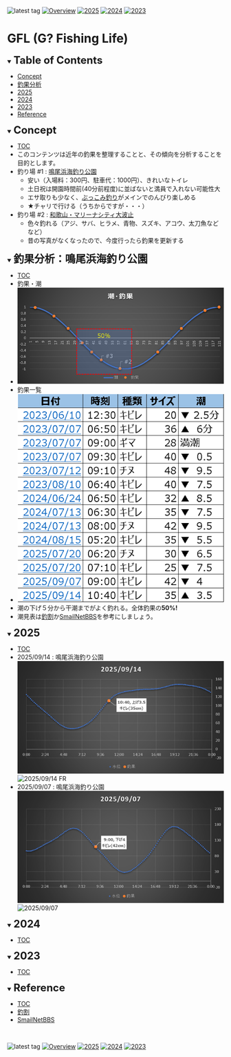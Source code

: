 ![latest tag](https://img.shields.io/github/v/tag/gtuja/GFL.svg?color=brightgreen)
[![Overview](https://img.shields.io/badge/Overview-brightgreen
)](https://github.com/gtuja/GFL/blob/main/README.md#Overview)
[![2025](https://img.shields.io/badge/2025-brightgreen
)](https://github.com/gtuja/GFL/blob/main/README.md#2025)
[![2024](https://img.shields.io/badge/2024-brightgreen
)](https://github.com/gtuja/GFL/blob/main/README.md#2024)
[![2023](https://img.shields.io/badge/2023-brightgreen
)](https://github.com/gtuja/GFL/blob/main/README.md#2023)

# GFL (G? Fishing Life)

<div id="toc"></div>
<details open>
<summary><font size="5"><b>Table of Contents</b></font></summary>

- [Concept](#Concept)
- [釣果分析](#Analysis)
- [2025](#2025)
- [2024](#2024)
- [2023](#2023)
- [Reference](#Reference)
</details>

<div id="Concept"></div>
<details open>
<summary><font size="5"><b>Concept</b></font></summary>

- [TOC](#toc)
- このコンテンツは近年の釣果を整理することと、その傾向を分析することを目的とします。
- 釣り場 #1 : [鳴尾浜海釣り公園](https://www.naruohama-park.com/umizuri/)
  - 安い（入場料：300円、駐車代：1000円）、きれいなトイレ
  - 土日祝は開園時間前(40分前程度)に並ばないと満員で入れない可能性大
  - エサ取りも少なく、[ぶっこみ釣り](https://images.tsurihack.com/wp-content/uploads/2019/05/shikake_bukkomi.jpg)がメインでのんびり楽しめる
  - ★チャリで行ける（うちからですが・・・）
- 釣り場 #2 : [和歌山・マリーナシティ大波止](https://www.tsurisoku.com/news/79895/)
  - 色々釣れる（アジ、サバ、ヒラメ、青物、スズキ、アコウ、太刀魚などなど）
  - 昔の写真がなくなったので、今度行ったら釣果を更新する
</details>

<div id="Analysis"></div>
<details open>
<summary><font size="5"><b>釣果分析：鳴尾浜海釣り公園</b></font></summary>

- [TOC](#toc)
- 釣果・潮
- ![Overview](https://github.com/gtuja/GFL/blob/main/Materials/Screenshot/Overview.png)
- 釣果一覧
- ![List](https://github.com/gtuja/GFL/blob/main/Materials/Screenshot/List.png)
- 潮の下げ５分から干潮までがよく釣れる。全体釣果の**50%!**
- 潮見表は[釣割](https://tide.chowari.jp/28/282049/23182/)か[SmailNetBBS](https://www2q.biglobe.ne.jp/~ooue_h-h/i/tide/s_tide.cgi?4&ozaki&0&0&&2023&06&10&)を参考にしましょう。
</details>

<div id="2025"></div>
<details open>
<summary><font size="5"><b>2025</b></font></summary>

- [TOC](#toc)
- 2025/09/14 : 鳴尾浜海釣り公園<br>
![2025/09/14 Tide](https://github.com/gtuja/GFL/blob/main/Materials/Screenshot/20250914.png)![2025/09/14 FR](https://github.com/gtuja/GFL/blob/main/Materials/GFL/Materials/Picture/resize/CK_2025_0914_1047_キビレ_35.jpg)
- 2025/09/07 : 鳴尾浜海釣り公園<br>
![2025/09/07 Tide](https://github.com/gtuja/GFL/blob/main/Materials/Screenshot/20250907.png)![2025/09/07](https://github.com/gtuja/GFL/blob/main/Materials/GFL/Materials/Picture/resize/CK_2025_0907_0900_キビレ_42.jpg)
</details>

<div id="2024"></div>
<details open>
<summary><font size="5"><b>2024</b></font></summary>

- [TOC](#toc)
</details>

<div id="2023"></div>
<details open>
<summary><font size="5"><b>2023</b></font></summary>

- [TOC](#toc)
</details>

<div id="Reference"></div>
<details open>
<summary><font size="5"><b>Reference</b></font></summary>

- [TOC](#toc)
- [釣割](https://tide.chowari.jp/28/282049/23182/)
- [SmailNetBBS](https://www2q.biglobe.ne.jp/~ooue_h-h/i/tide/s_tide.cgi?4&ozaki&0&0&&2023&06&10&)
</details>
<br>

![latest tag](https://img.shields.io/github/v/tag/gtuja/GFL.svg?color=brightgreen)
[![Overview](https://img.shields.io/badge/Overview-brightgreen
)](https://github.com/gtuja/GFL/blob/main/README.md#Overview)
[![2025](https://img.shields.io/badge/2025-brightgreen
)](https://github.com/gtuja/GFL/blob/main/README.md#2025)
[![2024](https://img.shields.io/badge/2024-brightgreen
)](https://github.com/gtuja/GFL/blob/main/README.md#2024)
[![2023](https://img.shields.io/badge/2023-brightgreen
)](https://github.com/gtuja/GFL/blob/main/README.md#2023)

